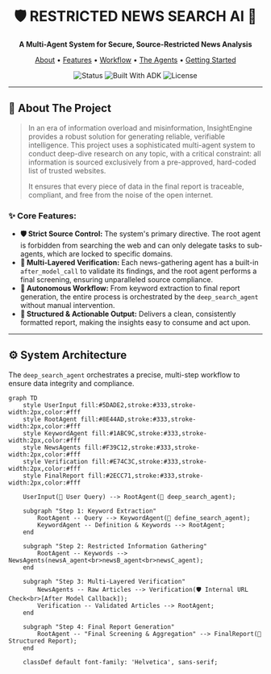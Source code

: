 <div align="center">

# 🛡️ RESTRICTED NEWS SEARCH AI 🔎

**A Multi-Agent System for Secure, Source-Restricted News Analysis**

</div>

<p align="center">
  <a href="#-about-the-project">About</a> •
  <a href="#-core-features">Features</a> •
  <a href="#-system-architecture">Workflow</a> •
  <a href="#-the-agent-team">The Agents</a> •
  <a href="#-getting-started">Getting Started</a>
</p>

<p align="center">
    <img src="https://img.shields.io/badge/status-active-success" alt="Status">
    <img src="https://img.shields.io/badge/built%20with-ADK%20&%20Agents-blueviolet" alt="Built With ADK">
    <img src="https://img.shields.io/badge/license-MIT-brightgreen" alt="License">
</p>

---

## 🎯 About The Project

> In an era of information overload and misinformation, InsightEngine provides a robust solution for generating reliable, verifiable intelligence. This project uses a sophisticated multi-agent system to conduct deep-dive research on any topic, with a critical constraint: all information is sourced exclusively from a pre-approved, hard-coded list of trusted websites.
>
> It ensures that every piece of data in the final report is traceable, compliant, and free from the noise of the open internet.

### ✨ Core Features:

-   **🛡️ Strict Source Control:** The system's primary directive. The root agent is forbidden from searching the web and can only delegate tasks to sub-agents, which are locked to specific domains.
-   **🔎 Multi-Layered Verification:** Each news-gathering agent has a built-in `after_model_call` to validate its findings, and the root agent performs a final screening, ensuring unparalleled source compliance.
-   **🤖 Autonomous Workflow:** From keyword extraction to final report generation, the entire process is orchestrated by the `deep_search_agent` without manual intervention.
-   **📄 Structured & Actionable Output:** Delivers a clean, consistently formatted report, making the insights easy to consume and act upon.

---

## ⚙️ System Architecture
<a name="-system-architecture"></a>

The `deep_search_agent` orchestrates a precise, multi-step workflow to ensure data integrity and compliance.

```mermaid
graph TD
    style UserInput fill:#5DADE2,stroke:#333,stroke-width:2px,color:#fff
    style RootAgent fill:#8E44AD,stroke:#333,stroke-width:2px,color:#fff
    style KeywordAgent fill:#1ABC9C,stroke:#333,stroke-width:2px,color:#fff
    style NewsAgents fill:#F39C12,stroke:#333,stroke-width:2px,color:#fff
    style Verification fill:#E74C3C,stroke:#333,stroke-width:2px,color:#fff
    style FinalReport fill:#2ECC71,stroke:#333,stroke-width:2px,color:#fff

    UserInput(👤 User Query) --> RootAgent(🤖 deep_search_agent);

    subgraph "Step 1: Keyword Extraction"
        RootAgent -- Query --> KeywordAgent(🔎 define_search_agent);
        KeywordAgent -- Definition & Keywords --> RootAgent;
    end

    subgraph "Step 2: Restricted Information Gathering"
        RootAgent -- Keywords --> NewsAgents(newsA_agent<br>newsB_agent<br>newsC_agent);
    end

    subgraph "Step 3: Multi-Layered Verification"
        NewsAgents -- Raw Articles --> Verification(🛡️ Internal URL Check<br>[After Model Callback]);
        Verification -- Validated Articles --> RootAgent;
    end
    
    subgraph "Step 4: Final Report Generation"
        RootAgent -- "Final Screening & Aggregation" --> FinalReport(📄 Structured Report);
    end

    classDef default font-family: 'Helvetica', sans-serif;

```
